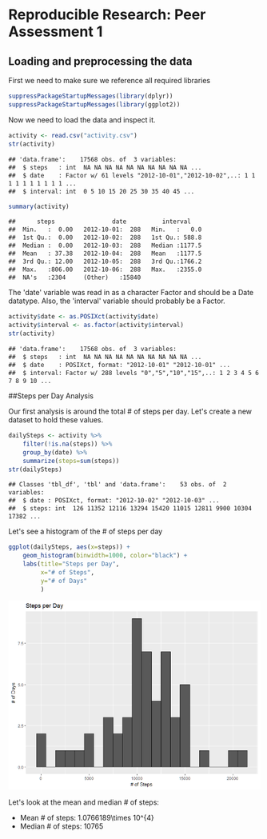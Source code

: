 # Reproducible Research: Peer Assessment 1

## Loading and preprocessing the data

First we need to make sure we reference all required libraries

```r
suppressPackageStartupMessages(library(dplyr))
suppressPackageStartupMessages(library(ggplot2))
```

Now we need to load the data and inspect it.

```r
activity <- read.csv("activity.csv")
str(activity)
```

```
## 'data.frame':	17568 obs. of  3 variables:
##  $ steps   : int  NA NA NA NA NA NA NA NA NA NA ...
##  $ date    : Factor w/ 61 levels "2012-10-01","2012-10-02",..: 1 1 1 1 1 1 1 1 1 1 ...
##  $ interval: int  0 5 10 15 20 25 30 35 40 45 ...
```

```r
summary(activity)
```

```
##      steps                date          interval     
##  Min.   :  0.00   2012-10-01:  288   Min.   :   0.0  
##  1st Qu.:  0.00   2012-10-02:  288   1st Qu.: 588.8  
##  Median :  0.00   2012-10-03:  288   Median :1177.5  
##  Mean   : 37.38   2012-10-04:  288   Mean   :1177.5  
##  3rd Qu.: 12.00   2012-10-05:  288   3rd Qu.:1766.2  
##  Max.   :806.00   2012-10-06:  288   Max.   :2355.0  
##  NA's   :2304     (Other)   :15840
```

The 'date' variable was read in as a character Factor and should be a Date datatype.  Also, the 'interval' variable should probably be a Factor.

```r
activity$date <- as.POSIXct(activity$date)
activity$interval <- as.factor(activity$interval)
str(activity)
```

```
## 'data.frame':	17568 obs. of  3 variables:
##  $ steps   : int  NA NA NA NA NA NA NA NA NA NA ...
##  $ date    : POSIXct, format: "2012-10-01" "2012-10-01" ...
##  $ interval: Factor w/ 288 levels "0","5","10","15",..: 1 2 3 4 5 6 7 8 9 10 ...
```


##Steps per Day Analysis

Our first analysis is around the total # of steps per day. Let's create a new dataset to hold these values.

```r
dailySteps <- activity %>%
    filter(!is.na(steps)) %>%
    group_by(date) %>%
    summarize(steps=sum(steps))
str(dailySteps)
```

```
## Classes 'tbl_df', 'tbl' and 'data.frame':	53 obs. of  2 variables:
##  $ date : POSIXct, format: "2012-10-02" "2012-10-03" ...
##  $ steps: int  126 11352 12116 13294 15420 11015 12811 9900 10304 17382 ...
```

Let's see a histogram of the # of steps per day

```r
ggplot(dailySteps, aes(x=steps)) +
    geom_histogram(binwidth=1000, color="black") +
    labs(title="Steps per Day", 
         x="# of Steps", 
         y="# of Days"
         )
```

![](ActivityMonitoringAnalysis_files/figure-html/dailystepshisto-1.png)<!-- -->

Let's look at the mean and median # of steps:

* Mean # of steps: 1.0766189\times 10^{4}
* Median # of steps: 10765


